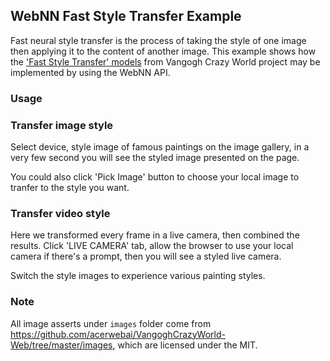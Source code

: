 ## WebNN Fast Style Transfer Example

Fast neural style transfer is the process of taking the style of one image then applying it to the content of another image.
This example shows how the ['Fast Style Transfer' models](https://github.com/acerwebai/VangoghCrazyWorld)
from Vangogh Crazy World project may be implemented by using the WebNN API.

### Usage

### Transfer image style

Select device, style image of famous paintings on the image gallery, in a very few second you will see the styled image presented on the page.

You could also click 'Pick Image' button to choose your local image to tranfer to the style you want.

### Transfer video style

Here we transformed every frame in a live camera, then combined the results. Click 'LIVE CAMERA' tab, allow the browser to use your local camera if there's a prompt, then you will see a styled live camera.

Switch the style images to experience various painting styles.

### Note

All image asserts under `images` folder come from https://github.com/acerwebai/VangoghCrazyWorld-Web/tree/master/images, which are licensed under the MIT.
